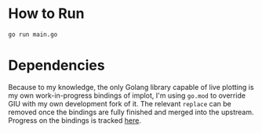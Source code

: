 # How to Run

`go run main.go`

# Dependencies

Because to my knowledge, the only Golang library capable of live plotting is my
own work-in-progress bindings of implot, I'm using `go.mod` to override GIU
with my own development fork of it. The relevant `replace` can be removed once
the bindings are fully finished and merged into the upstream. Progress on the
bindings is tracked [here](https://github.com/AllenDang/giu/issues/53).
